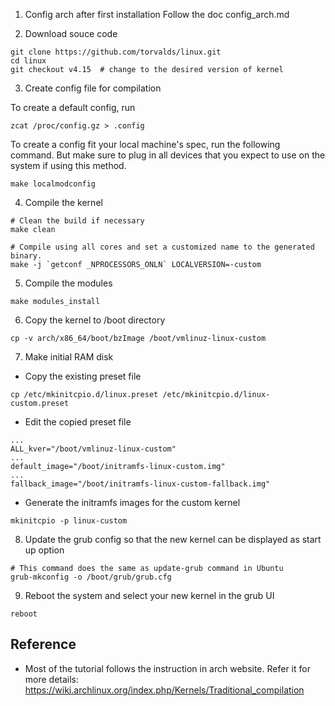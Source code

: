 1. Config arch after first installation
Follow the doc config_arch.md

2. Download souce code

```
git clone https://github.com/torvalds/linux.git
cd linux
git checkout v4.15  # change to the desired version of kernel
```

3. Create config file for compilation

To create a default config, run

```
zcat /proc/config.gz > .config
```

To create a config fit your local machine's spec, run the following command. But
make sure to plug in all devices that you expect to use on the system if using
this method.

```
make localmodconfig
```

4. Compile the kernel

```
# Clean the build if necessary
make clean

# Compile using all cores and set a customized name to the generated binary.
make -j `getconf _NPROCESSORS_ONLN` LOCALVERSION=-custom
```

5. Compile the modules

```
make modules_install
```

6. Copy the kernel to /boot directory

```
cp -v arch/x86_64/boot/bzImage /boot/vmlinuz-linux-custom
```

7. Make initial RAM disk

- Copy the existing preset file

```
cp /etc/mkinitcpio.d/linux.preset /etc/mkinitcpio.d/linux-custom.preset
```

- Edit the copied preset file

```
...
ALL_kver="/boot/vmlinuz-linux-custom"
...
default_image="/boot/initramfs-linux-custom.img"
...
fallback_image="/boot/initramfs-linux-custom-fallback.img"
```

- Generate the initramfs images for the custom kernel

```
mkinitcpio -p linux-custom
```

8. Update the grub config so that the new kernel can be displayed as start up
option

```
# This command does the same as update-grub command in Ubuntu
grub-mkconfig -o /boot/grub/grub.cfg
```

9. Reboot the system and select your new kernel in the grub UI

```
reboot
```

## Reference
- Most of the tutorial follows the instruction in arch website. Refer it for
more details: https://wiki.archlinux.org/index.php/Kernels/Traditional_compilation
